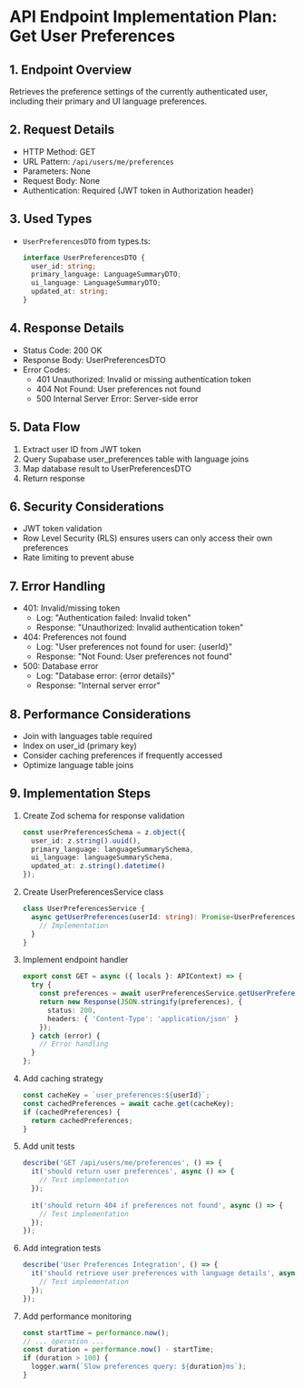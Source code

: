 # API Endpoint Implementation Plan: Get User Preferences

## 1. Endpoint Overview
Retrieves the preference settings of the currently authenticated user, including their primary and UI language preferences.

## 2. Request Details
- HTTP Method: GET
- URL Pattern: `/api/users/me/preferences`
- Parameters: None
- Request Body: None
- Authentication: Required (JWT token in Authorization header)

## 3. Used Types
- `UserPreferencesDTO` from types.ts:
  ```typescript
  interface UserPreferencesDTO {
    user_id: string;
    primary_language: LanguageSummaryDTO;
    ui_language: LanguageSummaryDTO;
    updated_at: string;
  }
  ```

## 4. Response Details
- Status Code: 200 OK
- Response Body: UserPreferencesDTO
- Error Codes:
  - 401 Unauthorized: Invalid or missing authentication token
  - 404 Not Found: User preferences not found
  - 500 Internal Server Error: Server-side error

## 5. Data Flow
1. Extract user ID from JWT token
2. Query Supabase user_preferences table with language joins
3. Map database result to UserPreferencesDTO
4. Return response

## 6. Security Considerations
- JWT token validation
- Row Level Security (RLS) ensures users can only access their own preferences
- Rate limiting to prevent abuse

## 7. Error Handling
- 401: Invalid/missing token
  - Log: "Authentication failed: Invalid token"
  - Response: "Unauthorized: Invalid authentication token"
- 404: Preferences not found
  - Log: "User preferences not found for user: {userId}"
  - Response: "Not Found: User preferences not found"
- 500: Database error
  - Log: "Database error: {error details}"
  - Response: "Internal server error"

## 8. Performance Considerations
- Join with languages table required
- Index on user_id (primary key)
- Consider caching preferences if frequently accessed
- Optimize language table joins

## 9. Implementation Steps
1. Create Zod schema for response validation
   ```typescript
   const userPreferencesSchema = z.object({
     user_id: z.string().uuid(),
     primary_language: languageSummarySchema,
     ui_language: languageSummarySchema,
     updated_at: z.string().datetime()
   });
   ```

2. Create UserPreferencesService class
   ```typescript
   class UserPreferencesService {
     async getUserPreferences(userId: string): Promise<UserPreferencesDTO> {
       // Implementation
     }
   }
   ```

3. Implement endpoint handler
   ```typescript
   export const GET = async ({ locals }: APIContext) => {
     try {
       const preferences = await userPreferencesService.getUserPreferences(locals.user.id);
       return new Response(JSON.stringify(preferences), {
         status: 200,
         headers: { 'Content-Type': 'application/json' }
       });
     } catch (error) {
       // Error handling
     }
   };
   ```

4. Add caching strategy
   ```typescript
   const cacheKey = `user_preferences:${userId}`;
   const cachedPreferences = await cache.get(cacheKey);
   if (cachedPreferences) {
     return cachedPreferences;
   }
   ```

5. Add unit tests
   ```typescript
   describe('GET /api/users/me/preferences', () => {
     it('should return user preferences', async () => {
       // Test implementation
     });
     
     it('should return 404 if preferences not found', async () => {
       // Test implementation
     });
   });
   ```

6. Add integration tests
   ```typescript
   describe('User Preferences Integration', () => {
     it('should retrieve user preferences with language details', async () => {
       // Test implementation
     });
   });
   ```

7. Add performance monitoring
   ```typescript
   const startTime = performance.now();
   // ... operation ...
   const duration = performance.now() - startTime;
   if (duration > 100) {
     logger.warn(`Slow preferences query: ${duration}ms`);
   }
   ``` 